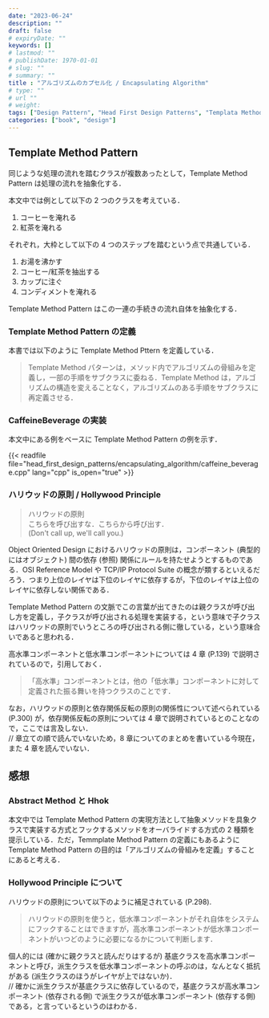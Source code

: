 ```yaml
---
date: "2023-06-24"
description: ""
draft: false
# expiryDate: ""
keywords: []
# lastmod: ""
# publishDate: 1970-01-01
# slug: ""
# summary: ""
title : "アルゴリズムのカプセル化 / Encapsulating Algorithm"
# type: ""
# url ""
# weight: 
tags: ["Design Pattern", "Head First Design Patterns", "Templata Method"]
categories: ["book", "design"]
---
```


## Template Method Pattern

同じような処理の流れを踏むクラスが複数あったとして，Template Method Pattern は処理の流れを抽象化する．

本文中では例として以下の 2 つのクラスを考えている．
1. コーヒーを淹れる
2. 紅茶を淹れる

それぞれ，大枠として以下の 4 つのステップを踏むという点で共通している．

1. お湯を沸かす
2. コーヒー/紅茶を抽出する
3. カップに注ぐ
4. コンディメントを淹れる

Template Method Pattern はこの一連の手続きの流れ自体を抽象化する．

### Template Method Pattern の定義

本書では以下のように Template Method Pttern を定義している．

> Template Method パターンは，メソッド内でアルゴリズムの骨組みを定義し，一部の手順をサブクラスに委ねる．Template Method は，アルゴリズムの構造を変えることなく，アルゴリズムのある手順をサブクラスに再定義させる．

### CaffeineBeverage の実装

本文中にある例をベースに Template Method Pattern の例を示す．

{{< readfile file="head_first_design_patterns/encapsulating_algorithm/caffeine_beverage.cpp" lang="cpp" is_open="true" >}}

### ハリウッドの原則 / Hollywood Principle

> ハリウッドの原則  
> こちらを呼び出すな．こちらから呼び出す．  
> (Don't call up, we'll call you.)

Object Oriented Design におけるハリウッドの原則は，コンポーネント (典型的にはオブジェクト) 間の依存 (参照) 関係にルールを持たせようとするものである．OSI Reference Model や TCP/IP Protocol Suite の概念が類するといえるだろう．つまり上位のレイヤは下位のレイヤに依存するが，下位のレイヤは上位のレイヤに依存しない関係である．

Template Method Pattern の文脈でこの言葉が出てきたのは親クラスが呼び出し方を定義し，子クラスが呼び出される処理を実装する，という意味で子クラスはハリウッドの原則でいうところの呼び出される側に徹している，という意味合いであると思われる．

高水準コンポーネントと低水準コンポーネントについては 4 章 (P.139) で説明されているので，引用しておく．

> 「高水準」コンポーネントとは，他の「低水準」コンポーネントに対して定義された振る舞いを持つクラスのことです．

なお，ハリウッドの原則と依存関係反転の原則の関係性について述べられている (P.300) が，依存関係反転の原則については 4 章で説明されているとのことなので，ここでは言及しない．  
// 章立ての順で読んでいないため，8 章についてのまとめを書いている今現在，また 4 章を読んでいない．

## 感想

### Abstract Method と Hhok

本文中では Template Method Pattern の実現方法として抽象メソッドを具象クラスで実装する方式とフックするメソッドをオーバライドする方式の 2 種類を提示している．ただ，Temmplate Method Pattern の定義にもあるように Template Method Pattern の目的は「アルゴリズムの骨組みを定義」することにあると考える．

### Hollywood Principle について

ハリウッドの原則について以下のように補足されている (P.298).

> ハリウッドの原則を使うと，低水準コンポーネントがそれ自体をシステムにフックすることはできますが，高水準コンポーネントが低水準コンポーネントがいつどのように必要になるかについて判断します．

個人的には (確かに親クラスと読んだりはするが) 基底クラスを高水準コンポーネントと呼び，派生クラスを低水準コンポーネントの呼ぶのは，なんとなく抵抗がある (派生クラスのほうがレイヤが上ではないか)．  
// 確かに派生クラスが基底クラスに依存しているので，基底クラスが高水準コンポーネント (依存される側) で派生クラスが低水準コンポーネント (依存する側) である，と言っているというのはわかる．
